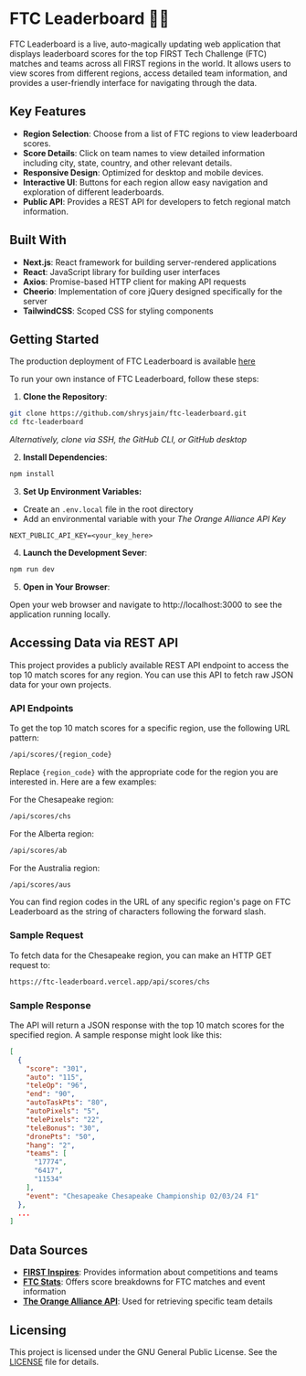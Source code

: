 # FTC Leaderboard 🤖🏅 

FTC Leaderboard is a live, auto-magically updating web application that displays leaderboard scores for the top FIRST Tech Challenge (FTC) matches and teams across all FIRST regions in the world. It allows users to view scores from different regions, access detailed team information, and provides a user-friendly interface for navigating through the data.

## Key Features

- **Region Selection**: Choose from a list of FTC regions to view leaderboard scores.
- **Score Details**: Click on team names to view detailed information including city, state, country, and other relevant details.
- **Responsive Design**: Optimized for desktop and mobile devices.
- **Interactive UI**: Buttons for each region allow easy navigation and exploration of different leaderboards.
- **Public API**: Provides a REST API for developers to fetch regional match information.

## Built With

- **Next.js**: React framework for building server-rendered applications
- **React**: JavaScript library for building user interfaces
- **Axios**: Promise-based HTTP client for making API requests
- **Cheerio**: Implementation of core jQuery designed specifically for the server
- **TailwindCSS**: Scoped CSS for styling components

## Getting Started

The production deployment of FTC Leaderboard is available [here](http://ftc-leaderboard.vercel.app)

To run your own instance of FTC Leaderboard, follow these steps:

1. **Clone the Repository**:

```bash
git clone https://github.com/shrysjain/ftc-leaderboard.git
cd ftc-leaderboard
```
*Alternatively, clone via SSH, the GitHub CLI, or GitHub desktop*

2. **Install Dependencies**:
```bash
npm install
```

3. **Set Up Environment Variables:**

- Create an `.env.local` file in the root directory
- Add an environmental variable with your *The Orange Alliance API Key*
```env
NEXT_PUBLIC_API_KEY=<your_key_here>
```

4. **Launch the Development Sever**:
```bash
npm run dev
```

5. **Open in Your Browser**:

Open your web browser and navigate to http://localhost:3000 to see the application running locally.

## Accessing Data via REST API

This project provides a publicly available REST API endpoint to access the top 10 match scores for any region. You can use this API to fetch raw JSON data for your own projects.

### API Endpoints

To get the top 10 match scores for a specific region, use the following URL pattern:

```sh
/api/scores/{region_code}
```

Replace `{region_code}` with the appropriate code for the region you are interested in. Here are a few examples:

For the Chesapeake region:

```sh
/api/scores/chs
```

For the Alberta region:

```sh
/api/scores/ab
```

For the Australia region:

```sh
/api/scores/aus
```

You can find region codes in the URL of any specific region's page on FTC Leaderboard as the string of characters following the forward slash.

### Sample Request

To fetch data for the Chesapeake region, you can make an HTTP GET request to:

```sh
https://ftc-leaderboard.vercel.app/api/scores/chs
```

### Sample Response

The API will return a JSON response with the top 10 match scores for the specified region. A sample response might look like this:

```json
[
  {
    "score": "301",
    "auto": "115",
    "teleOp": "96",
    "end": "90",
    "autoTaskPts": "80",
    "autoPixels": "5",
    "telePixels": "22",
    "teleBonus": "30",
    "dronePts": "50",
    "hang": "2",
    "teams": [
      "17774",
      "6417",
      "11534"
    ],
    "event": "Chesapeake Chesapeake Championship 02/03/24 F1"
  },
  ...
]
```

## Data Sources

- **[FIRST Inspires](https://www.firstinspires.org/team-event-search)**: Provides information about competitions and teams
- **[FTC Stats](http://ftcstats.org)**: Offers score breakdowns for FTC matches and event information
- **[The Orange Alliance API](https://theorangealliance.org/apidocs)**: Used for retrieving specific team details

## Licensing
This project is licensed under the GNU General Public License. See the [LICENSE](./LICENSE) file for details.
